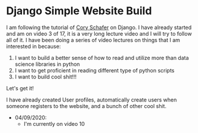 # Django Simple Website Build

I am following the tutorial of [Cory Schafer](https://www.youtube.com/watch?v=UmljXZIypDc&list=PL-osiE80TeTtoQCKZ03TU5fNfx2UY6U4p&index=1)
on Django.  I have already started and am on video 3 of 17, it is a very long lecture video and I will try to follow all of it. 
I have been doing a series of video lectures on things that I am interested in because: 
1. I want to build a better sense of how to read and utilize more than data science libraries in python
1. I want to get proficient in reading different type of python scripts
1. I want to build cool shit!!! 

Let's get it! 

I have already created User profiles, automatically create users when someone registers to the website, and a 
bunch of other cool shit. 

* 04/09/2020:
    * I'm currently on video 10
